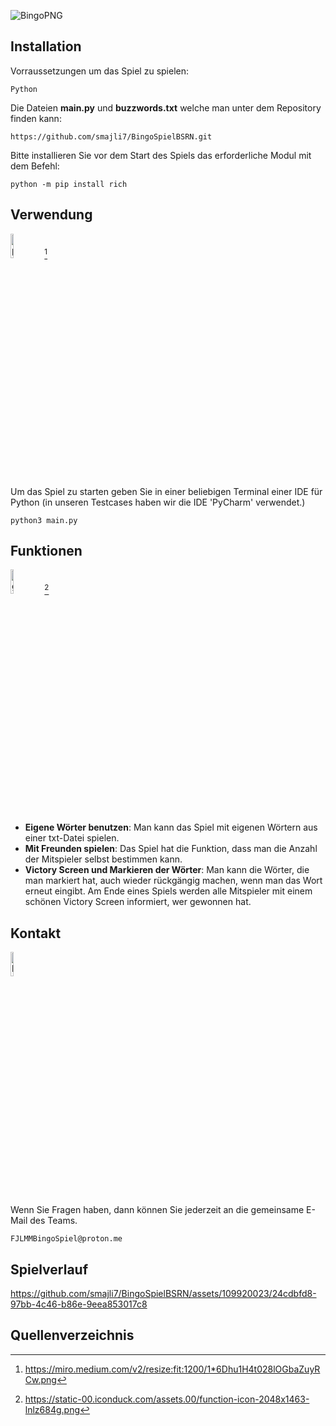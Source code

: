 
![BingoPNG](https://github.com/smajli7/BingoSpielBSRN/assets/109920023/24f7298f-56b7-49e2-af76-6f2f66184a9c)

## Installation

Vorraussetzungen um das Spiel zu spielen:

```
Python
```
Die Dateien **main.py** und **buzzwords.txt** welche man unter dem Repository finden kann: 
```
https://github.com/smajli7/BingoSpielBSRN.git
```
Bitte installieren Sie vor dem Start des Spiels das erforderliche Modul mit dem Befehl:
```
python -m pip install rich
```


## Verwendung
<img src="https://github.com/smajli7/BingoSpielBSRN/assets/109920023/03a7ed2d-aa7f-47cf-ac5a-94539169892f" alt="pycharmIcon" width="10%"> [^1]

Um das Spiel zu starten geben Sie in einer beliebigen Terminal einer IDE für Python (in unseren Testcases haben wir die IDE 'PyCharm' verwendet.)

```
python3 main.py
```
## Funktionen
<img src="https://github.com/smajli7/BingoSpielBSRN/assets/109920023/ceab0f4c-d2a7-46c7-926f-b75fc606f678" alt="gears" width="10%"> [^2]






- **Eigene Wörter benutzen**: Man kann das Spiel mit eigenen Wörtern aus einer txt-Datei spielen.
- **Mit Freunden spielen**: Das Spiel hat die Funktion, dass man die Anzahl der Mitspieler selbst bestimmen kann.
- **Victory Screen und Markieren der Wörter**: Man kann die Wörter, die man markiert hat, auch wieder rückgängig machen, wenn man das Wort erneut eingibt. Am Ende eines Spiels werden alle Mitspieler mit einem schönen Victory Screen informiert, wer gewonnen hat.

## Kontakt
<img src="https://github.com/mufasaQ/bingo/assets/168477996/005323dd-22e6-4b8e-9c9e-2953fbc2880f" alt="kontakt" width="10%"> 

Wenn Sie Fragen haben, dann können Sie jederzeit an die gemeinsame E-Mail des Teams.

```
FJLMMBingoSpiel@proton.me
```

## Spielverlauf


https://github.com/smajli7/BingoSpielBSRN/assets/109920023/24cdbfd8-97bb-4c46-b86e-9eea853017c8

## Quellenverzeichnis

[^1]: https://miro.medium.com/v2/resize:fit:1200/1*6Dhu1H4t028lOGbaZuyRCw.png
[^2]: https://static-00.iconduck.com/assets.00/function-icon-2048x1463-lnlz684g.png




